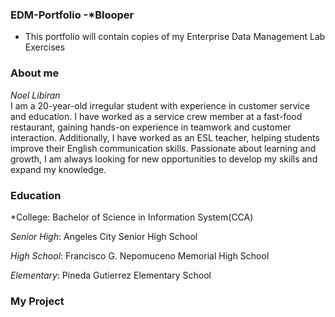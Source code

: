 ### EDM-Portfolio -*Blooper
- This portfolio will contain copies of my Enterprise Data Management Lab Exercises
### About me
*Noel Libiran*  
I am a 20-year-old irregular student with experience in customer service and education. I have worked as a service crew member at a fast-food restaurant, gaining hands-on experience in teamwork and customer interaction. Additionally, I have worked as an ESL teacher, helping students improve their English communication skills. Passionate about learning and growth, I am always looking for new opportunities to develop my skills and expand my knowledge.
### Education   
*College: Bachelor of Science in Information System(CCA)

*Senior High*: Angeles City Senior High School

*High School*: Francisco G. Nepomuceno Memorial High School

*Elementary*: Pineda Gutierrez Elementary School
### My Project
